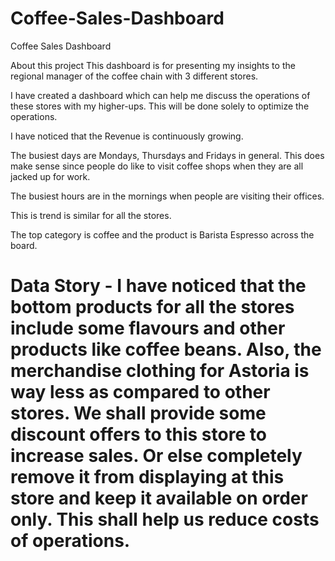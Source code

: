 # Coffee-Sales-Dashboard
Coffee Sales Dashboard

About this project
This dashboard is for presenting my insights to the regional manager of the coffee chain with 3 different stores.

I have created a dashboard which can help me discuss the operations of these stores with my higher-ups. This will be done solely to optimize the operations.

I have noticed that the Revenue is continuously growing.

The busiest days are Mondays, Thursdays and Fridays in general. This does make sense since people do like to visit coffee shops when they are all jacked up for work.

The busiest hours are in the mornings when people are visiting their offices.

This is trend is similar for all the stores.

The top category is coffee and the product is Barista Espresso across the board.

# Data Story - I have noticed that the bottom products for all the stores include some flavours and other products like coffee beans. Also, the merchandise clothing for Astoria is way less as compared to other stores. We shall provide some discount offers to this store to increase sales. Or else completely remove it from displaying at this store and keep it available on order only. This shall help us reduce costs of operations.



